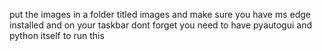 put the images in a folder titled images and make sure you have ms edge installed and on your taskbar dont forget you need to have pyautogui and python itself to run this
